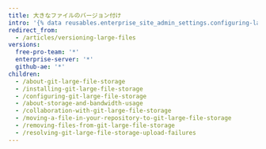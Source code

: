 ```yaml
---
title: 大きなファイルのバージョン付け
intro: '{% data reusables.enterprise_site_admin_settings.configuring-large-file-storage-short-description %}'
redirect_from:
  - /articles/versioning-large-files
versions:
  free-pro-team: '*'
  enterprise-server: '*'
  github-ae: '*'
children:
  - /about-git-large-file-storage
  - /installing-git-large-file-storage
  - /configuring-git-large-file-storage
  - /about-storage-and-bandwidth-usage
  - /collaboration-with-git-large-file-storage
  - /moving-a-file-in-your-repository-to-git-large-file-storage
  - /removing-files-from-git-large-file-storage
  - /resolving-git-large-file-storage-upload-failures
---
```


